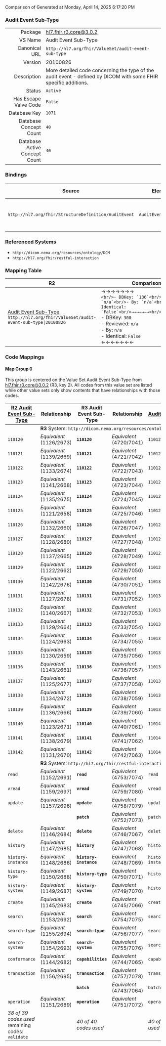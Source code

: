 Comparison of 
Generated at Monday, April 14, 2025 6:17:20 PM

### Audit Event Sub-Type

|      |     |
| ---: | --- |
| Package | hl7.fhir.r3.core@3.0.2 |
| VS Name | Audit Event Sub-Type |
| Canonical URL | `http://hl7.org/fhir/ValueSet/audit-event-sub-type` |
| Version | 20100826 |
| Description | More detailed code concerning the type of the audit event - defined by DICOM with some FHIR specific additions. |
| Status | `Active` |
| Has Escape Valve Code | `False` |
| Database Key | `1071` |
| Database Concept Count | `40` |
| Database Active Concept Count | `40` |
### Bindings

| Source | Element | Binding | Strength | Element Short |
| ------ | ------- | ------- | -------- | ------------- |
| `http://hl7.org/fhir/StructureDefinition/AuditEvent` | `AuditEvent.subtype` | `http://hl7.org/fhir/ValueSet/audit-event-sub-type` | `Extensible` | More specific type/id for the event |

### Referenced Systems

* `http://dicom.nema.org/resources/ontology/DCM`
* `http://hl7.org/fhir/restful-interaction`
### Mapping Table

| R2 | Comparison | R3 | Comparison | R4 | Comparison | R4B | Comparison | R5
| --- | --- | --- | --- | --- | --- | --- | --- | ---
| [Audit Event Sub-Type](/docs/R2/ValueSets/AuditEventSubType.md)<br/> `http://hl7.org/fhir/ValueSet/audit-event-sub-type\|20100826` | →→→→→→→<br/>``<br/>- DBKey: `136`<br/>- Reviewed: `n/a`<br/>- By: `n/a`<br/>- Identical: `False`<br/>→→→→→→→<hr/>←←←←←←←<br/>``<br/>- DBKey: `300`<br/>- Reviewed: `n/a`<br/>- By: `n/a`<br/>- Identical: `False`<br/>←←←←←←←| [Audit Event Sub-Type](/docs/R3/ValueSets/AuditEventSubType.md)<br/> `http://hl7.org/fhir/ValueSet/audit-event-sub-type\|20100826` | →→→→→→→<br/>``<br/>- DBKey: `503`<br/>- Reviewed: `n/a`<br/>- By: `n/a`<br/>- Identical: `False`<br/>→→→→→→→<hr/>←←←←←←←<br/>``<br/>- DBKey: `724`<br/>- Reviewed: `n/a`<br/>- By: `n/a`<br/>- Identical: `False`<br/>←←←←←←←| [AuditEventSub-Type](/docs/R4/ValueSets/AuditEventSubType.md)<br/> `http://hl7.org/fhir/ValueSet/audit-event-sub-type\|4.0.1` | <br/>*no map*<br/><hr/><br/>*no map*<br/>| | | | 
### Code Mappings


#### Map Group 0

This group is centered on the Value Set Audit Event Sub-Type from hl7.fhir.r3.core@3.0.2 (R3, key 2).
All codes from this value set are listed while other value sets only show contents that have relationships with those codes.

| [R2 Audit Event Sub-Type](/docs/R2/ValueSets/AuditEventSubType.md)| Relationship | R3 Audit Event Sub-Type| Relationship | [R4 AuditEventSub-Type](/docs/R4/ValueSets/AuditEventSubType.md)| Relationship | *No Map* | Relationship | *No Map* 
| --- | --- | --- | --- | --- | --- | --- | --- | ---
| <td colspan="8">**R3** System: `http://dicom.nema.org/resources/ontology/DCM`
| `110120`| _Equivalent_ <br/>(1126/2673)| **`110120`**| _Equivalent_ <br/>(4720/7041)| `110120`| | | | | 
| `110121`| _Equivalent_ <br/>(1139/2669)| **`110121`**| _Equivalent_ <br/>(4721/7042)| `110121`| | | | | 
| `110122`| _Equivalent_ <br/>(1133/2674)| **`110122`**| _Equivalent_ <br/>(4722/7043)| `110122`| | | | | 
| `110123`| _Equivalent_ <br/>(1141/2668)| **`110123`**| _Equivalent_ <br/>(4723/7044)| `110123`| | | | | 
| `110124`| _Equivalent_ <br/>(1135/2675)| **`110124`**| _Equivalent_ <br/>(4724/7045)| `110124`| | | | | 
| `110125`| _Equivalent_ <br/>(1121/2658)| **`110125`**| _Equivalent_ <br/>(4725/7046)| `110125`| | | | | 
| `110126`| _Equivalent_ <br/>(1132/2660)| **`110126`**| _Equivalent_ <br/>(4726/7047)| `110126`| | | | | 
| `110127`| _Equivalent_ <br/>(1128/2680)| **`110127`**| _Equivalent_ <br/>(4727/7048)| `110127`| | | | | 
| `110128`| _Equivalent_ <br/>(1137/2665)| **`110128`**| _Equivalent_ <br/>(4728/7049)| `110128`| | | | | 
| `110129`| _Equivalent_ <br/>(1122/2662)| **`110129`**| _Equivalent_ <br/>(4729/7050)| `110129`| | | | | 
| `110130`| _Equivalent_ <br/>(1142/2676)| **`110130`**| _Equivalent_ <br/>(4730/7051)| `110130`| | | | | 
| `110131`| _Equivalent_ <br/>(1127/2678)| **`110131`**| _Equivalent_ <br/>(4731/7052)| `110131`| | | | | 
| `110132`| _Equivalent_ <br/>(1140/2667)| **`110132`**| _Equivalent_ <br/>(4732/7053)| `110132`| | | | | 
| `110133`| _Equivalent_ <br/>(1129/2664)| **`110133`**| _Equivalent_ <br/>(4733/7054)| `110133`| | | | | 
| `110134`| _Equivalent_ <br/>(1124/2663)| **`110134`**| _Equivalent_ <br/>(4734/7055)| `110134`| | | | | 
| `110135`| _Equivalent_ <br/>(1130/2659)| **`110135`**| _Equivalent_ <br/>(4735/7056)| `110135`| | | | | 
| `110136`| _Equivalent_ <br/>(1143/2661)| **`110136`**| _Equivalent_ <br/>(4736/7057)| `110136`| | | | | 
| `110137`| _Equivalent_ <br/>(1125/2677)| **`110137`**| _Equivalent_ <br/>(4737/7058)| `110137`| | | | | 
| `110138`| _Equivalent_ <br/>(1134/2672)| **`110138`**| _Equivalent_ <br/>(4738/7059)| `110138`| | | | | 
| `110139`| _Equivalent_ <br/>(1136/2666)| **`110139`**| _Equivalent_ <br/>(4739/7060)| `110139`| | | | | 
| `110140`| _Equivalent_ <br/>(1123/2671)| **`110140`**| _Equivalent_ <br/>(4740/7061)| `110140`| | | | | 
| `110141`| _Equivalent_ <br/>(1138/2679)| **`110141`**| _Equivalent_ <br/>(4741/7062)| `110141`| | | | | 
| `110142`| _Equivalent_ <br/>(1131/2670)| **`110142`**| _Equivalent_ <br/>(4742/7063)| `110142`| | | | | 
| <td colspan="8">**R3** System: `http://hl7.org/fhir/restful-interaction`
| `read`| _Equivalent_ <br/>(1152/2691)| **`read`**| _Equivalent_ <br/>(4753/7074)| `read`| | | | | 
| `vread`| _Equivalent_ <br/>(1159/2697)| **`vread`**| _Equivalent_ <br/>(4759/7080)| `vread`| | | | | 
| `update`| _Equivalent_ <br/>(1157/2696)| **`update`**| _Equivalent_ <br/>(4758/7079)| `update`| | | | | 
| | | **`patch`**| _Equivalent_ <br/>(4752/7073)| `patch`| | | | | 
| `delete`| _Equivalent_ <br/>(1146/2684)| **`delete`**| _Equivalent_ <br/>(4746/7067)| `delete`| | | | | 
| `history`| _Equivalent_ <br/>(1147/2685)| **`history`**| _Equivalent_ <br/>(4747/7068)| `history`| | | | | 
| `history-instance`| _Equivalent_ <br/>(1148/2686)| **`history-instance`**| _Equivalent_ <br/>(4748/7069)| `history-instance`| | | | | 
| `history-type`| _Equivalent_ <br/>(1150/2688)| **`history-type`**| _Equivalent_ <br/>(4750/7071)| `history-type`| | | | | 
| `history-system`| _Equivalent_ <br/>(1149/2687)| **`history-system`**| _Equivalent_ <br/>(4749/7070)| `history-system`| | | | | 
| `create`| _Equivalent_ <br/>(1145/2683)| **`create`**| _Equivalent_ <br/>(4745/7066)| `create`| | | | | 
| `search`| _Equivalent_ <br/>(1153/2692)| **`search`**| _Equivalent_ <br/>(4754/7075)| `search`| | | | | 
| `search-type`| _Equivalent_ <br/>(1155/2694)| **`search-type`**| _Equivalent_ <br/>(4756/7077)| `search-type`| | | | | 
| `search-system`| _Equivalent_ <br/>(1154/2693)| **`search-system`**| _Equivalent_ <br/>(4755/7076)| `search-system`| | | | | 
| `conformance`| _Equivalent_ <br/>(1144/2682)| **`capabilities`**| _Equivalent_ <br/>(4744/7065)| `capabilities`| | | | | 
| `transaction`| _Equivalent_ <br/>(1156/2695)| **`transaction`**| _Equivalent_ <br/>(4757/7078)| `transaction`| | | | | 
| | | **`batch`**| _Equivalent_ <br/>(4743/7064)| `batch`| | | | | 
| `operation`| _Equivalent_ <br/>(1151/2689)| **`operation`**| _Equivalent_ <br/>(4751/7072)| `operation`| | | | | 
| *38 of 39 codes used* <br/>remaining codes:<br/>`validate`| | *40 of 40 codes used* | | *40 of 40 codes used* | | | | 

